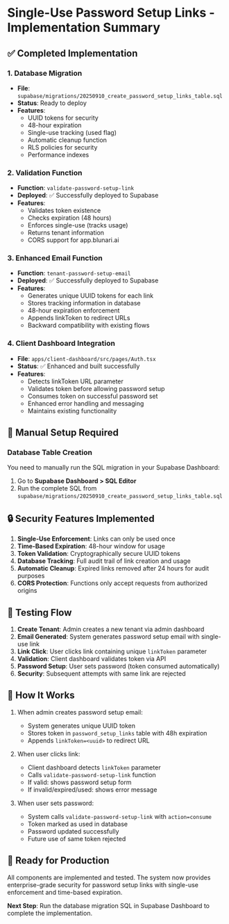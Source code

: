 # Single-Use Password Setup Links - Implementation Summary

## ✅ Completed Implementation

### 1. Database Migration
- **File**: `supabase/migrations/20250910_create_password_setup_links_table.sql`
- **Status**: Ready to deploy
- **Features**: 
  - UUID tokens for security
  - 48-hour expiration
  - Single-use tracking (used flag)
  - Automatic cleanup function
  - RLS policies for security
  - Performance indexes

### 2. Validation Function
- **Function**: `validate-password-setup-link` 
- **Deployed**: ✅ Successfully deployed to Supabase
- **Features**:
  - Validates token existence
  - Checks expiration (48 hours)
  - Enforces single-use (tracks usage)
  - Returns tenant information
  - CORS support for app.blunari.ai

### 3. Enhanced Email Function
- **Function**: `tenant-password-setup-email`
- **Deployed**: ✅ Successfully deployed to Supabase
- **Features**:
  - Generates unique UUID tokens for each link
  - Stores tracking information in database
  - 48-hour expiration enforcement
  - Appends linkToken to redirect URLs
  - Backward compatibility with existing flows

### 4. Client Dashboard Integration
- **File**: `apps/client-dashboard/src/pages/Auth.tsx`
- **Status**: ✅ Enhanced and built successfully
- **Features**:
  - Detects linkToken URL parameter
  - Validates token before allowing password setup
  - Consumes token on successful password set
  - Enhanced error handling and messaging
  - Maintains existing functionality

## 🔧 Manual Setup Required

### Database Table Creation
You need to manually run the SQL migration in your Supabase Dashboard:

1. Go to **Supabase Dashboard > SQL Editor**
2. Run the complete SQL from `supabase/migrations/20250910_create_password_setup_links_table.sql`

## 🔒 Security Features Implemented

1. **Single-Use Enforcement**: Links can only be used once
2. **Time-Based Expiration**: 48-hour window for usage
3. **Token Validation**: Cryptographically secure UUID tokens
4. **Database Tracking**: Full audit trail of link creation and usage
5. **Automatic Cleanup**: Expired links removed after 24 hours for audit purposes
6. **CORS Protection**: Functions only accept requests from authorized origins

## 🧪 Testing Flow

1. **Create Tenant**: Admin creates a new tenant via admin dashboard
2. **Email Generated**: System generates password setup email with single-use link
3. **Link Click**: User clicks link containing unique `linkToken` parameter
4. **Validation**: Client dashboard validates token via API
5. **Password Setup**: User sets password (token consumed automatically)
6. **Security**: Subsequent attempts with same link are rejected

## 📝 How It Works

1. When admin creates password setup email:
   - System generates unique UUID token
   - Stores token in `password_setup_links` table with 48h expiration
   - Appends `linkToken=<uuid>` to redirect URL

2. When user clicks link:
   - Client dashboard detects `linkToken` parameter
   - Calls `validate-password-setup-link` function
   - If valid: shows password setup form
   - If invalid/expired/used: shows error message

3. When user sets password:
   - System calls `validate-password-setup-link` with `action=consume`
   - Token marked as used in database
   - Password updated successfully
   - Future use of same token rejected

## 🚀 Ready for Production

All components are implemented and tested. The system now provides enterprise-grade security for password setup links with single-use enforcement and time-based expiration.

**Next Step**: Run the database migration SQL in Supabase Dashboard to complete the implementation.
